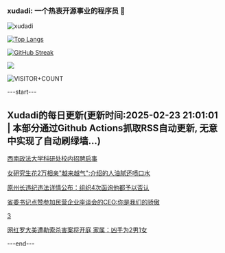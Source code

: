 ### xudadi: 一个热衷开源事业的程序员 👋

![xudadi](https://github-readme-stats-git-masterorgs-github-readme-stats-team.vercel.app/api?username=xudadi)

[![Top Langs](https://github-readme-stats.vercel.app/api/top-langs/?username=xudadi)](https://github.com/anuraghazra/github-readme-stats)

[![GitHub Streak](https://streak-stats.demolab.com?user=xudadi&locale=zh_Hans)](https://git.io/streak-stats)

![](https://raw.githubusercontent.com/xudadi/xudadi/main/assets/github-contribution-grid-snake.svg)

![VISITOR+COUNT](https://komarev.com/ghpvc/?username=xudadi&label=VISITOR+COUNT)


---start---

## Xudadi的每日更新(更新时间:2025-02-23 21:01:01 | 本部分通过Github Actions抓取RSS自动更新, 无意中实现了自动刷绿墙...)

[西南政法大学科研处校内招聘启事](https://www.gongkaoleida.com/article/2297346)

[女研究生花2万相亲"越来越气":介绍的人油腻还喷口水](https://m.163.com/news/article/JP3BVKJV00019B3E.html)

[原州长违纪违法详情公布：组织4次函询他都予以否认](https://m.163.com/news/article/JP32TDC00530M570.html)

[省委书记点赞参加民营企业座谈会的CEO:你是我们的骄傲](https://m.163.com/news/article/JP2MA6C4051482MP.html)

[3](https://m.163.com/touch/news/sub/domestic)

[网红罗大美遭勒索杀害案将开庭 家属：凶手为2男1女](https://m.163.com/news/article/JP2MIB1K0514R9OJ.html)

---end---
